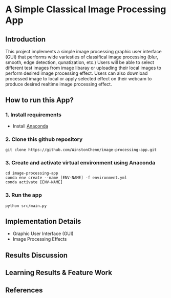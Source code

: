 # A Simple Classical Image Processing App

##  Introduction
This project implements a simple image processing graphic user interface (GUI) that performs wide variesties of classifical image processing (blur, smooth, edge detection, qunatization, etc.) Users will be able to select different test images from image libaray or uploading their local images to perform desired image processing effect. Users can also download processed image to local or apply selected effect on their webcam to produce desired realtime image processing effect.

## How to run this App?
### 1. Install requirements
- Install [Anaconda](https://docs.anaconda.com/anaconda/install/index.html)
### 2. Clone this github repository
```
git clone https://github.com/WinstonChenn/image-processing-app.git
```
### 3. Create and activate virtual environment using Anaconda
```
cd image-processing-app
conda env create --name [ENV-NAME] -f environment.yml
conda activate [ENV-NAME]
```
### 3. Run the app
```
python src/main.py
```

## Implementation Details
- Graphic User Interface (GUI)
- Image Processing Effects

## Results Discussion

## Learning Results & Feature Work

## References
